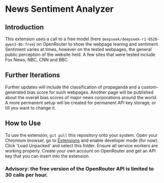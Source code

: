 # News Sentiment Analyzer
## Introduction
This extension uses a call to a free model (here `deepseek/deepseek-r1-0528-qwen3-8b:free`) on OpenRouter to show the webpage leaning and sentiment.
Sentiment varies at times, however on the tested webpages, the general public perception of the website held.
A few sites that were tested include Fox News, NBC, CNN and BBC.

## Further Iterations
Further updates will include the classification of propaganda and a custom-generated bias score for such webpages.
Another page will be published about the overall bias scores of major news corporations around the world.
A more permanent setup will be created for permanent API key storage, or till you want to change it.

## How to Use
To use the extension, `git pull` this repository onto your system.
Open your Chromium browser, go to [Extensions](chrome://extensions) and enable developer mode (for now).
Click 'Load Unpacked' and select this folder.
Ensure all service workers are working properly.
Create your own account on OpenRouter and get an API key that you can insert into the extension.

### Advisory: the free version of the OpenRouter API is limited to 30 calls per hour.
